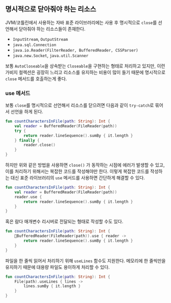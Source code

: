 ## 명시적으로 닫아줘야 하는 리소스

JVM/코틀린에서 사용하는 자바 표준 라이브러리에는 사용 후 명시적으로 `close`를 선언해서 닫아줘야 하는 리소스들이 존재한다. 

- `InputStream`, `OutputStream`
- `java.sql.Connection`
- `java.io.Reader(FilterReader, BufferedReader, CSSParser)`
- `java.new.Socket`, `java.util.Scanner`

보통 `AutoCloseable`을 상속받는 `Closeable`을 구현하는 형태로 처리하고 있지만, 이런 가비지 컬렉션은 굉장히 느리고 리소스를 유지하는 비용이 많이 들기 때문에 명시적으로 `close` 메서드를 호출하는게 좋다.

### use 메서드

보통 `close`를 명시적으로 선언해서 리소스를 닫으려면 다음과 같이 `try-catch`로 묶어서 선언을 하게 된다.

```Kotlin
fun countCharactersInFile(path: String): Int {
	val reader = BufferedReader(FileReader(path))
	try { 
		return reader.lineSequence().sumBy { it.length }
	} finally {
		reader.close()
	}
}
```

하지만 위와 같은 방법을 사용하면 `close()` 가 동작하는 시점에 에러가 발생할 수 있고, 이를 처리하기 위해서는 복잡한 코드를 작성해야만 한다. 이렇게 복잡한 코드를 작성하는 대신 표준 라이브러리의 `use` 메서드를 사용하면 간단하게 해결할 수 있다.

```Kotlin
fun countCharactersInFile(path: String): Int {
	val reader = BufferedReader(FileReader(path))
	reader.use { 
		return reader.lineSequence().sumBy { it.length }
	}
} 
```

혹은 람다 매개변수 리시버로 전달되는 형태로 작성할 수도 있다.

```Kotlin
fun countCharactersInFile(path: String): Int {
	BufferedReader(FileReader(path)).use { reader ->
		return reader.lineSequence().sumBy { it.length }
	}
} 
```

파일을 한 줄씩 읽어서 처리하기 위해 `useLines` 함수도 지원한다. 메모리에 한 줄씩만을 유지하기 때문에 대용량 파일도 용이하게 처리할 수 있다.

```Kotlin
fun countCharactersInFile(path: String): Int {
	File(path).useLines { lines ->
		lines.sumBy { it.length }
	}
} 
```



